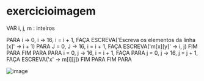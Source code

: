 # exercicioimagem
VAR
i, j, m : inteiros

PARA i -> 0, i -> 16, i = i + 1, FAÇA
      ESCREVA('Escreva os elementos da linha [x]' -> i + 1)
  PARA J = 0, J -> 16, i = i + 1, FAÇA
      ESCREVA('m[x][y]' -> i, j)
  FIM PARA
FIM PARA
PARA i = 0, j -> 16, i = i + 1, FAÇA
   PARA j = 0, j -> 16, j = j + 1, FAÇA
      ESCREVA('x' -> m[i][j])
  FIM PARA
FIM PARA

![image](https://user-images.githubusercontent.com/103973508/173458080-a0b8e1c7-e0a0-47ef-a37d-06c25a0927ca.png)
